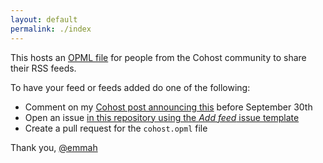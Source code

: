 ```yaml
---
layout: default
permalink: ./index
---
```

This hosts an [OPML file](cohost.opml) for people from the Cohost community to share their RSS feeds. 

To have your feed or feeds added do one of the following:
- Comment on my [Cohost post announcing this](https://cohost.org/emmah/post/7646402-i-m-happy-to-make-a) before September 30th
- Open an issue [in this repository using the _Add feed_ issue template](https://github.com/emceeaich/cohost-disaspora/)
- Create a pull request for the `cohost.opml` file

Thank you, [@emmah](https://cohost.org/emmah)
